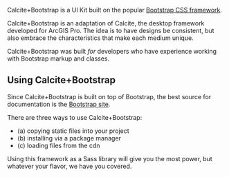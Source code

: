 Calcite+Bootstrap is a UI Kit built on the popular [Bootstrap CSS framework](http://getbootstrap.com).

Calcite+Bootstrap is an adaptation of Calcite, the desktop framework developed for ArcGIS Pro. The idea is to have designs be consistent, but also embrace the characteristics that make each medium unique.

Calcite+Bootstrap was built *for* developers who have experience working with Bootstrap markup and classes. 

## Using Calcite+Bootstrap

Since Calcite+Bootstrap is built on top of Bootstrap, the best source for documentation is the [Bootstrap site](http://getbootstrap.com).

There are three ways to use Calcite+Bootstrap:

- (a) copying static files into your project
- (b) installing via a package manager
- (c) loading files from the cdn

Using this framework as a Sass library will give you the most power, but whatever your flavor, we have you covered.
